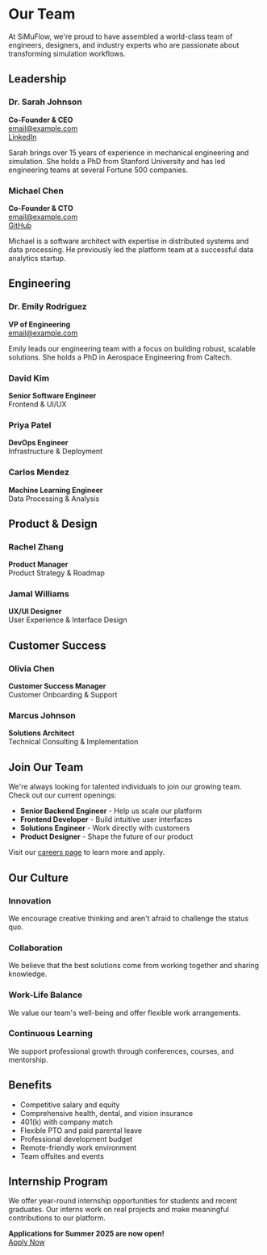 # Our Team

At SiMuFlow, we're proud to have assembled a world-class team of engineers, designers, and industry experts who are passionate about transforming simulation workflows.

## Leadership

### Dr. Sarah Johnson
**Co-Founder & CEO**  
[email@example.com](mailto:email@example.com)  
[LinkedIn](https://linkedin.com/in/example)

Sarah brings over 15 years of experience in mechanical engineering and simulation. She holds a PhD from Stanford University and has led engineering teams at several Fortune 500 companies.

### Michael Chen
**Co-Founder & CTO**  
[email@example.com](mailto:email@example.com)  
[GitHub](https://github.com/example)

Michael is a software architect with expertise in distributed systems and data processing. He previously led the platform team at a successful data analytics startup.

## Engineering

### Dr. Emily Rodriguez
**VP of Engineering**  
[email@example.com](mailto:email@example.com)

Emily leads our engineering team with a focus on building robust, scalable solutions. She holds a PhD in Aerospace Engineering from Caltech.

### David Kim
**Senior Software Engineer**  
Frontend & UI/UX

### Priya Patel
**DevOps Engineer**  
Infrastructure & Deployment

### Carlos Mendez
**Machine Learning Engineer**  
Data Processing & Analysis

## Product & Design

### Rachel Zhang
**Product Manager**  
Product Strategy & Roadmap

### Jamal Williams
**UX/UI Designer**  
User Experience & Interface Design

## Customer Success

### Olivia Chen
**Customer Success Manager**  
Customer Onboarding & Support

### Marcus Johnson
**Solutions Architect**  
Technical Consulting & Implementation

## Join Our Team

We're always looking for talented individuals to join our growing team. Check out our current openings:

- **Senior Backend Engineer** - Help us scale our platform
- **Frontend Developer** - Build intuitive user interfaces
- **Solutions Engineer** - Work directly with customers
- **Product Designer** - Shape the future of our product

Visit our [careers page](https://careers.simuflow.com) to learn more and apply.

## Our Culture

### Innovation
We encourage creative thinking and aren't afraid to challenge the status quo.

### Collaboration
We believe that the best solutions come from working together and sharing knowledge.

### Work-Life Balance
We value our team's well-being and offer flexible work arrangements.

### Continuous Learning
We support professional growth through conferences, courses, and mentorship.

## Benefits

- Competitive salary and equity
- Comprehensive health, dental, and vision insurance
- 401(k) with company match
- Flexible PTO and paid parental leave
- Professional development budget
- Remote-friendly work environment
- Team offsites and events

## Internship Program

We offer year-round internship opportunities for students and recent graduates. Our interns work on real projects and make meaningful contributions to our platform.

**Applications for Summer 2025 are now open!**  
[Apply Now](https://careers.simuflow.com/internships)
